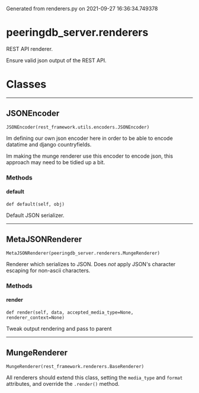 Generated from renderers.py on 2021-09-27 16:36:34.749378

# peeringdb_server.renderers

REST API renderer.

Ensure valid json output of the REST API.

# Classes
---

## JSONEncoder

```
JSONEncoder(rest_framework.utils.encoders.JSONEncoder)
```

Im defining our own json encoder here in order to be able to encode
datatime and django countryfields.

Im making the munge renderer use this encoder to encode json, this approach
may need to be tidied up a bit.


### Methods

#### default
`def default(self, obj)`

Default JSON serializer.

---

## MetaJSONRenderer

```
MetaJSONRenderer(peeringdb_server.renderers.MungeRenderer)
```

Renderer which serializes to JSON.
Does *not* apply JSON's character escaping for non-ascii characters.


### Methods

#### render
`def render(self, data, accepted_media_type=None, renderer_context=None)`

Tweak output rendering and pass to parent

---

## MungeRenderer

```
MungeRenderer(rest_framework.renderers.BaseRenderer)
```

All renderers should extend this class, setting the `media_type`
and `format` attributes, and override the `.render()` method.

